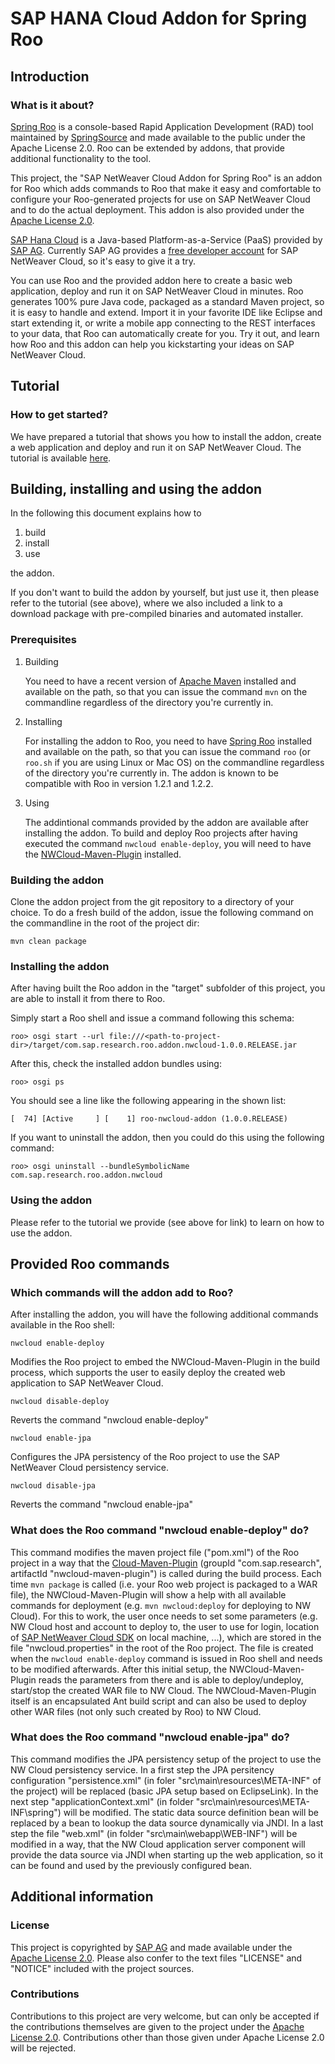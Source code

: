 SAP HANA Cloud Addon for Spring Roo
========================================

Introduction
------------

### What is it about? ###

[Spring Roo](http://www.springsource.org/spring-roo) is a console-based Rapid Application Development (RAD) tool maintained by [SpringSource](http://www.springsource.org/) and made available to the public under the Apache License 2.0. Roo can be extended by addons, that provide additional functionality to the tool.

This project, the "SAP NetWeaver Cloud Addon for Spring Roo" is an addon for Roo which adds commands to Roo that make it easy and comfortable to configure your Roo-generated projects for use on SAP NetWeaver Cloud and to do the actual deployment. This addon is also provided under the [Apache License 2.0](http://www.apache.org/licenses/LICENSE-2.0.html).

[SAP Hana Cloud](http://scn.sap.com/community/developer-center/cloud-platform) is a Java-based Platform-as-a-Service (PaaS) provided by [SAP AG](http://www.sap.com/). Currently SAP AG provides a [free developer account](http://scn.sap.com/docs/DOC-28197) for SAP NetWeaver Cloud, so it's easy to give it a try.

You can use Roo and the provided addon here to create a basic web application, deploy and run it on SAP NetWeaver Cloud in minutes. Roo generates 100% pure Java code, packaged as a standard Maven project, so it is easy to handle and extend. Import it in your favorite IDE like Eclipse and start extending it, or write a mobile app connecting to the REST interfaces to your data, that Roo can automatically create for you. Try it out, and learn how Roo and this addon can help you kickstarting your ideas on SAP NetWeaver Cloud.


Tutorial
--------

### How to get started? ###

We have prepared a tutorial that shows you how to install the addon, create a web application and deploy and run it on SAP NetWeaver Cloud. The tutorial is available [here](http://sap.github.com/cloud-roo-addon/tutorial.html).


Building, installing and using the addon
----------------------------------------

In the following this document explains how to

1. build
2. install
3. use

the addon.

If you don't want to build the addon by yourself, but just use it, then please refer to the tutorial (see above), where we also included a link to a download package with pre-compiled binaries and automated installer.


### Prerequisites ###

1. Building

	You need to have a recent version of [Apache Maven](http://maven.apache.org/) installed and available on the path, so that you can issue the command `mvn` on the commandline regardless of the directory you're currently in.

2. Installing

	For installing the addon to Roo, you need to have [Spring Roo](http://www.springsource.org/spring-roo) installed and available on the path, so that you can issue the command `roo` (or `roo.sh` if you are using Linux or Mac OS) on the commandline regardless of the directory you're currently in. The addon is known to be compatible with Roo in version 1.2.1 and 1.2.2.

3. Using

	The addintional commands provided by the addon are available after installing the addon. To build and deploy Roo projects after having executed the command `nwcloud enable-deploy`, you will need to have the [NWCloud-Maven-Plugin](https://github.com/sap/cloud-maven-plugin) installed.


### Building the addon ###

Clone the addon project from the git repository to a directory of your choice. To do a fresh build of the addon, issue the following command on the commandline in the root of the project dir:

	mvn clean package


### Installing the addon ###

After having built the Roo addon in the "target" subfolder of this project, you are able to install it from there to Roo.

Simply start a Roo shell and issue a command following this schema:

	roo> osgi start --url file:///<path-to-project-dir>/target/com.sap.research.roo.addon.nwcloud-1.0.0.RELEASE.jar

After this, check the installed addon bundles using:

	roo> osgi ps

You should see a line like the following appearing in the shown list:

	[  74] [Active     ] [    1] roo-nwcloud-addon (1.0.0.RELEASE)

If you want to uninstall the addon, then you could do this using the following command:

	roo> osgi uninstall --bundleSymbolicName com.sap.research.roo.addon.nwcloud


### Using the addon ###

Please refer to the tutorial we provide (see above for link) to learn on how to use the addon.


Provided Roo commands
---------------------

### Which commands will the addon add to Roo? ###

After installing the addon, you will have the following additional commands available in the Roo shell:

	nwcloud enable-deploy

Modifies the Roo project to embed the NWCloud-Maven-Plugin in the build process, which supports the user to easily deploy the created web application to SAP NetWeaver Cloud.

 	nwcloud disable-deploy

Reverts the command "nwcloud enable-deploy"

	nwcloud enable-jpa

Configures the JPA persistency of the Roo project to use the SAP NetWeaver Cloud persistency service.

	nwcloud disable-jpa

Reverts the command "nwcloud enable-jpa"


### What does the Roo command "nwcloud enable-deploy" do? ###

This command modifies the maven project file ("pom.xml") of the Roo project in a way that the [Cloud-Maven-Plugin](https://github.com/sap/cloud-maven-plugin) (groupId "com.sap.research", artifactId "nwcloud-maven-plugin") is called during the build process. Each time `mvn package` is called (i.e. your Roo web project is packaged to a WAR file), the NWCloud-Maven-Plugin will show a help with all available commands for deployment (e.g. `mvn nwcloud:deploy` for deploying to NW Cloud). For this to work, the user once needs to set some parameters (e.g. NW Cloud host and account to deploy to, the user to use for login, location of [SAP NetWeaver Cloud SDK](https://tools.netweaver.ondemand.com/) on local machine, ...), which are stored in the file "nwcloud.properties" in the root of the Roo project. The file is created when the `nwcloud enable-deploy` command is issued in Roo shell and needs to be modified afterwards. After this initial setup, the NWCloud-Maven-Plugin reads the parameters from there and is able to deploy/undeploy, start/stop the created WAR file to NW Cloud. The NWCloud-Maven-Plugin itself is an encapsulated Ant build script and can also be used to deploy other WAR files (not only such created by Roo) to NW Cloud.


### What does the Roo command "nwcloud enable-jpa" do? ###

This command modifies the JPA persistency setup of the project to use the NW Cloud persistency service. In a first step the JPA persitency configuration "persistence.xml" (in foler "src\main\resources\META-INF" of the project) will be replaced (basic JPA setup based on EclipseLink). In the next step "applicationContext.xml" (in folder "src\main\resources\META-INF\spring") will be modified. The static data source definition bean will be replaced by a bean to lookup the data source dynamically via JNDI. In a last step the file "web.xml" (in folder "src\main\webapp\WEB-INF") will be modified in a way, that the NW Cloud application server component will provide the data source via JNDI when starting up the web application, so it can be found and used by the previously configured bean.


Additional information
----------------------

### License ###

This project is copyrighted by [SAP AG](http://www.sap.com/) and made available under the [Apache License 2.0](http://www.apache.org/licenses/LICENSE-2.0.html). Please also confer to the text files "LICENSE" and "NOTICE" included with the project sources.


### Contributions ###

Contributions to this project are very welcome, but can only be accepted if the contributions themselves are given to the project under the [Apache License 2.0](http://www.apache.org/licenses/LICENSE-2.0.html). Contributions other than those given under Apache License 2.0 will be rejected.
